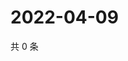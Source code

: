 # 2022-04-09

共 0 条

<!-- BEGIN WEIBO -->
<!-- 最后更新时间 Sat Apr 09 2022 07:15:52 GMT+0800 (China Standard Time) -->

<!-- END WEIBO -->
